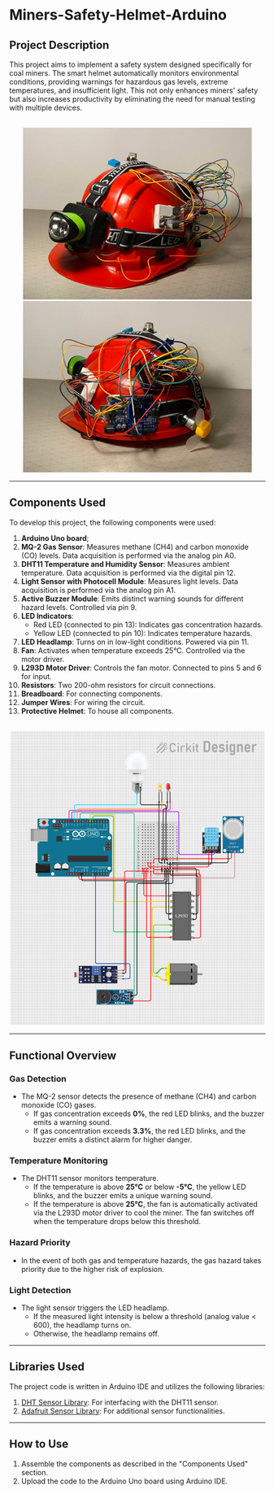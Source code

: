 # Miners-Safety-Helmet-Arduino

## Project Description

This project aims to implement a safety system designed specifically for coal miners. The smart helmet automatically monitors environmental conditions, providing warnings for hazardous gas levels, extreme temperatures, and insufficient light. This not only enhances miners' safety but also increases productivity by eliminating the need for manual testing with multiple devices.

<br>
<div align=center>
   <img src="helmet1.jpg" width=450>
   <img src="helmet2.jpg" width=450>
</div>

---

## Components Used

To develop this project, the following components were used:

1. **Arduino Uno board**;
2. **MQ-2 Gas Sensor**: Measures methane (CH4) and carbon monoxide (CO) levels. Data acquisition is performed via the analog pin A0.
3. **DHT11 Temperature and Humidity Sensor**: Measures ambient temperature. Data acquisition is performed via the digital pin 12.
4. **Light Sensor with Photocell Module**: Measures light levels. Data acquisition is performed via the analog pin A1.
5. **Active Buzzer Module**: Emits distinct warning sounds for different hazard levels. Controlled via pin 9.
6. **LED Indicators**:  
   - Red LED (connected to pin 13): Indicates gas concentration hazards.  
   - Yellow LED (connected to pin 10): Indicates temperature hazards.
7. **LED Headlamp**: Turns on in low-light conditions. Powered via pin 11.
8. **Fan**: Activates when temperature exceeds 25°C. Controlled via the motor driver.
9. **L293D Motor Driver**: Controls the fan motor. Connected to pins 5 and 6 for input.
10. **Resistors**: Two 200-ohm resistors for circuit connections.
11. **Breadboard**: For connecting components.
12. **Jumper Wires**: For wiring the circuit.
13. **Protective Helmet**: To house all components.

<br>
<div align=center>
   <img src="circuit_image.png" width=500>
</div>

---

## Functional Overview

### Gas Detection
- The MQ-2 sensor detects the presence of methane (CH4) and carbon monoxide (CO) gases.
  - If gas concentration exceeds **0%**, the red LED blinks, and the buzzer emits a warning sound.
  - If gas concentration exceeds **3.3%**, the red LED blinks, and the buzzer emits a distinct alarm for higher danger.

### Temperature Monitoring
- The DHT11 sensor monitors temperature.
  - If the temperature is above **25°C** or below **-5°C**, the yellow LED blinks, and the buzzer emits a unique warning sound.
  - If the temperature is above **25°C**, the fan is automatically activated via the L293D motor driver to cool the miner. The fan switches off when the temperature drops below this threshold.

### Hazard Priority
- In the event of both gas and temperature hazards, the gas hazard takes priority due to the higher risk of explosion.

### Light Detection
- The light sensor triggers the LED headlamp.
  - If the measured light intensity is below a threshold (analog value < 600), the headlamp turns on.
  - Otherwise, the headlamp remains off.

---

## Libraries Used

The project code is written in Arduino IDE and utilizes the following libraries:
1. [DHT Sensor Library](https://github.com/adafruit/DHT-sensor-library): For interfacing with the DHT11 sensor.
2. [Adafruit Sensor Library](https://github.com/adafruit/Adafruit_Sensor): For additional sensor functionalities.

---

## How to Use

1. Assemble the components as described in the "Components Used" section.
2. Upload the code to the Arduino Uno board using Arduino IDE.
